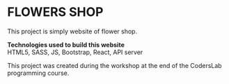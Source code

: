 <h1><strong> FLOWERS SHOP </strong></h1>

This project is simply website of flower shop.

<strong> Technologies used to build this website </strong><br/>
HTML5, SASS, JS, Bootstrap, React, API server

This project was created during the workshop at the end of the CodersLab programming course.

